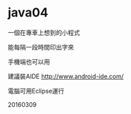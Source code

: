 # java04

一個在專車上想到的小程式

能每隔一段時間印出字來

手機端也可以用

建議裝AIDE http://www.android-ide.com/

電腦可用Eclipse運行

20160309
